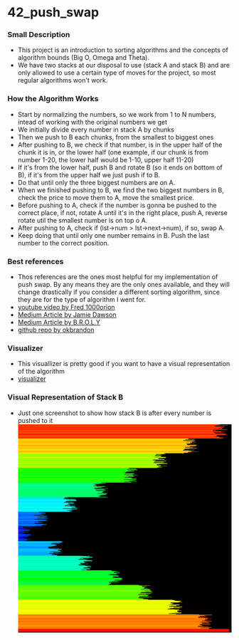 # 42_push_swap

### Small Description
  - This project is an introduction to sorting algorithms and the concepts of algorithm bounds (Big O, Omega and Theta).
  - We have two stacks at our disposal to use (stack A and stack B) and are only allowed to use a certain type of moves for the project, so most regular algorithms won't work.

### How the Algorithm Works
  - Start by normalizing the numbers, so we work from 1 to N numbers, intead of working with the original numbers we get
  - We initially divide every number in stack A by chunks
  - Then we push to B each chunks, from the smallest to biggest ones
  - After pushing to B, we check if that number, is in the upper half of the chunk it is in, or the lower half (one example, if our chunk is from number 1-20, the lower half would be 1-10, upper half 11-20)
  - If it's from the lower half, push B and rotate B (so it ends on bottom of B), if it's from the upper half we just push if to B.
  - Do that until only the three biggest numbers are on A.
  - When we finished pushing to B, we find the two biggest numbers in B, check the price to move them to A, move the smallest price.
  - Before pushing to A, check if the number is gonna be pushed to the correct place, if not, rotate A until it's in the right place, push A, reverse rotate util the smallest number is on top o A.
  - After pushing to A, check if (lst->num > lst->next->num), if so, swap A.
  - Keep doing that until only one number remains in B. Push the last number to the correct position.

### Best references
  - Thos references are the ones most helpful for my implementation of push swap. By any means they are the only ones available, and they will change drastically if you consider a different sorting algorithm, since they are for the type of algorithm I went for.
  - [youtube video by Fred 1000orion](https://www.youtube.com/watch?v=2aMrmWOgLvU)
  - [Medium Article by Jamie Dawson](https://medium.com/@jamierobertdawson/push-swap-the-least-amount-of-moves-with-two-stacks-d1e76a71789a)
  - [Medium Article by B.R.O.L.Y](https://medium.com/@ridwaneelfilali/push-swap-eff35d3ee0c4)
  - [github repo by okbrandon](https://github.com/okbrandon/push_swap)

### Visualizer
  - This visuallizer is pretty good if you want to have a visual representation of the algorithm
  - [visualizer](https://github.com/o-reo/push_swap_visualizer)

### Visual Representation of Stack B
  - Just one screenshot to show how stack B is after every number is pushed to it
  ![Screenshot 0](./ss/stack_b.png)